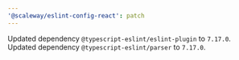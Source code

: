 ```yaml
---
'@scaleway/eslint-config-react': patch
---
```


Updated dependency `@typescript-eslint/eslint-plugin` to `7.17.0`.
Updated dependency `@typescript-eslint/parser` to `7.17.0`.
